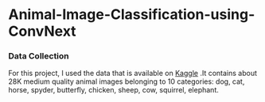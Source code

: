 # Animal-Image-Classification-using-ConvNext

### Data Collection
For this project, I used the data that is available on [Kaggle](https://www.kaggle.com/datasets/alessiocorrado99/animals10) .It contains about 28K medium quality animal images belonging to 10 categories: dog, cat, horse, spyder, butterfly, chicken, sheep, cow, squirrel, elephant.

